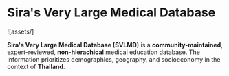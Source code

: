 # Sira's Very Large Medical Database

![assets/]

**Sira's Very Large Medical Database (SVLMD)** is a **community-maintained**, expert-reviewed, **non-hierachical** medical education database. The information prioritizes demographics, geography, and socioeconomy in the context of **Thailand**.